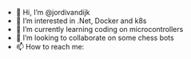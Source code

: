 - 👋 Hi, I’m @jordivandijk
- 👀 I’m interested in .Net, Docker and k8s 
- 🌱 I’m currently learning coding on microcontrollers
- 💞️ I’m looking to collaborate on some chess bots
- 📫 How to reach me: 

<!---
jordivandijk/jordivandijk is a ✨ special ✨ repository because its `README.md` (this file) appears on your GitHub profile.
You can click the Preview link to take a look at your changes.
--->
